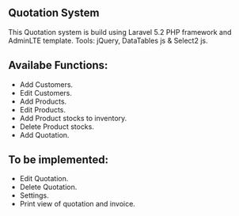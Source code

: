 ## Quotation System
This Quotation system is build using Laravel 5.2 PHP framework and AdminLTE template.
Tools: jQuery, DataTables js & Select2 js.

## Availabe Functions:
- Add Customers.
- Edit Customers.
- Add Products.
- Edit Products.
- Add Product stocks to inventory.
- Delete Product stocks.
- Add Quotation.

## To be implemented:
- Edit Quotation.
- Delete Quotation.
- Settings.
- Print view of quotation and invoice.



